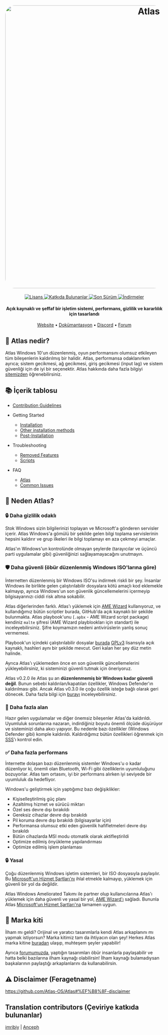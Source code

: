 <h1 align="center">
  <a href="http://atlasos.net"><img src="https://gcore.jsdelivr.net/gh/Atlas-OS/Atlas@main/img/banner.png" alt="Atlas" width="900" style="border-radius: 30px"></a>
</h1>
  <p align="center">
    <a href="https://github.com/Atlas-OS/Atlas/blob/main/LICENSE">
      <img alt="Lisans" src="https://img.shields.io/github/license/atlas-os/atlas?style=for-the-badge&logo=github&color=1A91FF"/>
    </a>
    <a href="https://github.com/Atlas-OS/Atlas/graphs/contributors">
      <img alt="Katkıda Bulunanlar" src="https://img.shields.io/github/contributors/atlas-os/atlas?style=for-the-badge&color=1A91FF" />
    </a>
    <a href="https://github.com/Atlas-OS/Atlas/releases/latest">
      <img alt="Son Sürüm" src="https://img.shields.io/github/release/atlas-os/atlas?style=for-the-badge&color=1A91FF" />
    </a>
    <a href="https://github.com/Atlas-OS/Atlas/releases">
      <img alt="İndirmeler" src="https://img.shields.io/github/downloads/Atlas-OS/Atlas/total?style=for-the-badge&logo=github&color=1A91FF" />
    </a>
  </p>
<h4 align="center">Açık kaynaklı ve şeffaf bir işletim sistemi, performans, gizlilik ve kararlılık için tasarlandı</h4>

<p align="center">
  <a href="https://atlasos.net">Website</a>
  •
  <a href="https://docs.atlasos.net">Dokümantasyon</a>
  •
  <a href="https://discord.atlasos.net" target="_blank">Discord</a>
  •
  <a href="https://forum.atlasos.net">Forum</a>
</p>

## 🤔 **Atlas nedir?**

Atlas Windows 10'un düzenlenmiş, oyun performansını olumsuz etkileyen tüm bileşenlerin kaldırılmış bir halidir. Atlas, performansa odaklanırken ayrıca; sistem gecikmesi, ağ gecikmesi, giriş gecikmesi (input lag) ve sistem güvenliği için de iyi bir seçenektir. Atlas hakkında daha fazla bilgiyi [sitemizden](https://atlasos.net) öğrenebilirsiniz.

## 📚 **İçerik tablosu**

- [Contribution Guidelines](https://docs.atlasos.net/contributions)

- Getting Started
  - [Installation](https://docs.atlasos.net/getting-started/installation)
  - [Other installation methods](https://docs.atlasos.net/getting-started/other-installation-methods/no-usb)
  - [Post-Installation](https://docs.atlasos.net/getting-started/post-installation/drivers)

- Troubleshooting
  - [Removed Features](https://docs.atlasos.net/troubleshooting/removed-features)
  - [Scripts](https://docs.atlasos.net/troubleshooting/scripts)

- FAQ
  - [Atlas](https://atlasos.net/faq)
  - [Common Issues](https://docs.atlasos.net/troubleshooting/common-issues/hyper-v/)

## 👀 **Neden Atlas?**

### 🔒 Daha gizlilik odaklı
Stok Windows sizin bilgilerinizi toplayan ve Microsoft'a gönderen servisler içerir.
Atlas Windows'a gömülü bir şekilde gelen bilgi toplama servislerinin hepsini kaldırır ve grup ilkeleri ile bilgi toplamayı en aza çekmeyi amaçlar.

Atlas'ın Windows'un kontrolünde olmayan şeylerde (tarayıcılar ve üçüncü parti uygulamalar gibi) güvenliğinizi sağlayamayacağını unutmayın.

### 🛡️ Daha güvenli (öbür düzenlenmiş Windows ISO'larına göre)
İnternetten düzenlenmiş bir Windows ISO'su indirmek riskli bir şey. İnsanlar Windows ile birlikte gelen çalıştırılabilir dosyalara kötü amaçlı kod eklemekle kalmayıp, ayrıca Windows'un son güvenlik güncellemelerini içermeyip bilgisayarınızı ciddi risk altına sokabilir.

Atlas diğerlerinden farklı. Atlas'ı yüklemek için [AME Wizard](https://ameliorated.io) kullanıyoruz, ve kullandığımız bütün scriptler burada, GitHub'da açık kaynaklı bir şekilde bulunmakta. Atlas playbook'unu (`.apbx` - AME Wizard script package) kendiniz `malte` şifresi (AME Wizard playblookları için standart) ile inceleyebilirsiniz. Şifre koymamızın nedeni antivirüslerin yanlış sonuç vermemesi.

Playbook'un içindeki çalıştırılabilir dosyalar [burada](https://github.com/Atlas-OS/Atlas-Utilities) [GPLv3](https://github.com/Atlas-OS/Atlas-Utilities/blob/main/LICENSE) lisansıyla açık kaynaklı, hashleri aynı bir şekilde mevcut. Geri kalan her şey düz metin halinde.

Ayrıca Atlas'ı yüklemeden önce en son güvenlik güncellemelerini yükleyebilirsiniz, ki sisteminizi güvenli tutmak için öneriyoruz.

Atlas v0.2.0 ile Atlas şu an **düzenlenmemiş bir Windows kadar güvenli değil**. Bunun sebebi kaldırılan/kapatılan özellikler, Windows Defender'ın kaldırılması gibi. Ancak Atlas v0.3.0 ile çoğu özellik isteğe bağlı olarak geri dönecek. Daha fazla bilgi için [burayı](https://docs.atlasos.net/troubleshooting/removed-features/) inceleyebilirsiniz.

### 🚀 Daha fazla alan
Hazır gelen uygulamalar ve diğer önemsiz bileşenler Atlas'da kaldırıldı. Uyumluluk sorunlarına nazaran, indirdiğiniz boyutu önemli ölçüde düşürüyor ve sisteminizi daha akıcı yapıyor. Bu nedenle bazı özellikler (Windows Defender gibi) komple kaldırıldı.
Kaldırdığımız bütün özellikleri öğrenmek için [SSS](https://docs.atlasos.net/troubleshooting/removed-features)'ı kontrol edin.

### ✅ Daha fazla performans
İnternette dolaşan bazı düzenlenmiş sistemler Windows'u o kadar düzenliyor ki, önemli olan Bluetooth, Wi-Fi gibi özelliklerin uyumluluğunu bozuyorlar. Atlas tam ortasını, iyi bir performans alırken iyi seviyede bir uyumluluk da hedefliyor.

Windows'u geliştirmek için yaptığımız bazı değişiklikler:
- Kişiselleştirilmiş güç planı
- Azaltılmış hizmet ve sürücü miktarı
- Özel ses devre dışı bırakıldı
- Gereksiz cihazlar devre dışı bırakıldı
- Pil koruma devre dışı bırakıldı (bilgisayarlar için)
- Performansa olumsuz etki eden güvenlik hafifletmeleri devre dışı bırakıldı
- Bütün cihazlarda MSI modu otomatik olarak aktifleştirildi
- Optimize edilmiş önyükleme yapılandırması
- Optimize edilmiş işlem planlaması

### 🔒 Yasal
Çoğu düzenlenmiş Windows işletim sistemleri, bir ISO dosyasıyla paylaşılır. Bu [Microsoft'un Hizmet Şartları'nı](https://www.microsoft.com/en-us/Useterms/Retail/Windows/10/UseTerms_Retail_Windows_10_English.htm) ihlal etmekle kalmayıp, yüklemek için güvenli bir yol da değildir.

Atlas Windows Ameliorated Takımı ile partner olup kullanıcılarına Atlas'ı yüklemek için daha güvenli ve yasal bir yol, [AME Wizard'ı](https://ameliorated.io) sağladı. Bununla Atlas [Microsoft'un Hizmet Şartları'na](https://www.microsoft.com/en-us/Useterms/Retail/Windows/10/UseTerms_Retail_Windows_10_English.htm) tamamen uygun.

## 🎨 Marka kiti
İlham mı geldi? Orijinal ve yaratıcı tasarımlarla kendi Atlas arkaplanını mı yapmak istiyorsun? Marka kitimiz tam da ihtiyacın olan şey! Herkes Atlas marka kitine [buradan](https://cdn.jsdelivr.net/gh/Atlas-OS/Atlas@main/img/brand-kit.zip) ulaşıp, muhteşem şeyler yapabilir!

Ayrıca [forumumuzda](https://forum.atlasos.net/t/art-showcase), yaptığın tasarımları öbür insanlarla paylaşabilir ve hatta belki bazılarına ilham kaynağı olabilirsin! İlham kaynağı bulamadıysan başkalarının paylaştığı arkaplanlarını da kullanabilirsin.

## ⚠️ Disclaimer (Feragetname)
https://github.com/Atlas-OS/Atlas#%EF%B8%8F-disclaimer

## Translation contributors (Çeviriye katkıda bulunanlar)
[imribiy](https://github.com/imribiy) | 
[Anceph](https://github.com/Anceph)